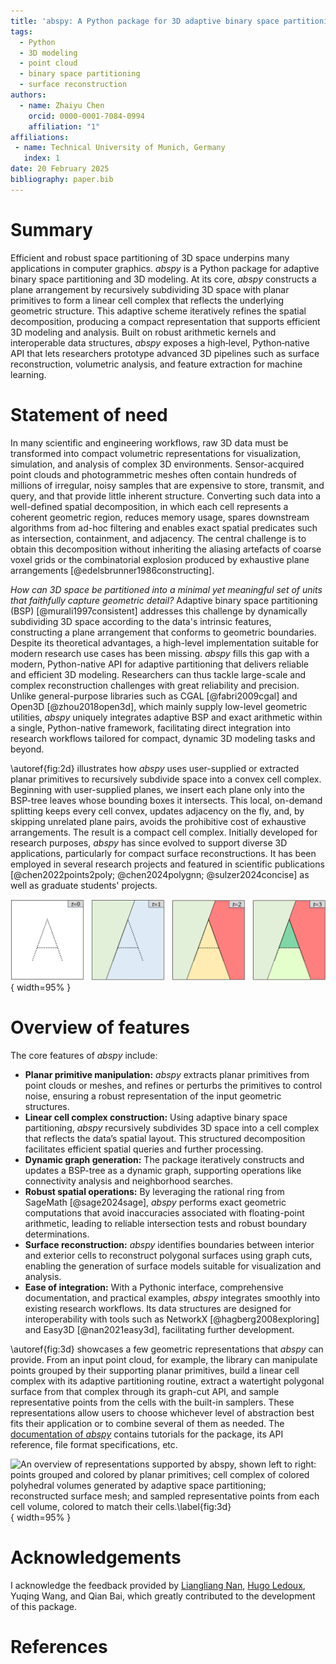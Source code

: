 ```yaml
---
title: 'abspy: A Python package for 3D adaptive binary space partitioning and modeling'
tags:
  - Python
  - 3D modeling
  - point cloud
  - binary space partitioning
  - surface reconstruction
authors:
  - name: Zhaiyu Chen
    orcid: 0000-0001-7084-0994
    affiliation: "1"
affiliations:
 - name: Technical University of Munich, Germany
   index: 1
date: 20 February 2025
bibliography: paper.bib
---
```


# Summary

Efficient and robust space partitioning of 3D space underpins many applications in computer graphics. *abspy* is a Python package for adaptive binary space partitioning and 3D modeling. At its core, *abspy* constructs a plane arrangement by recursively subdividing 3D space with planar primitives to form a linear cell complex that reflects the underlying geometric structure. This adaptive scheme iteratively refines the spatial decomposition, producing a compact representation that supports efficient 3D modeling and analysis. Built on robust arithmetic kernels and interoperable data structures, *abspy* exposes a high‑level, Python‑native API that lets researchers prototype advanced 3D pipelines such as surface reconstruction, volumetric analysis, and feature extraction for machine learning.

# Statement of need

In many scientific and engineering workflows, raw 3D data must be transformed into compact volumetric representations for visualization, simulation, and analysis of complex 3D environments. Sensor-acquired point clouds and photogrammetric meshes often contain hundreds of millions of irregular, noisy samples that are expensive to store, transmit, and query, and that provide little inherent structure. Converting such data into a well-defined spatial decomposition, in which each cell represents a coherent geometric region, reduces memory usage, spares downstream algorithms from ad-hoc filtering and enables exact spatial predicates such as intersection, containment, and adjacency. The central challenge is to obtain this decomposition without inheriting the aliasing artefacts of coarse voxel grids or the combinatorial explosion produced by exhaustive plane arrangements [@edelsbrunner1986constructing].

*How can 3D space be partitioned into a minimal yet meaningful set of units that faithfully capture geometric detail?* Adaptive binary space partitioning (BSP) [@murali1997consistent] addresses this challenge by dynamically subdividing 3D space according to the data's intrinsic features, constructing a plane arrangement that conforms to geometric boundaries. Despite its theoretical advantages, a high-level implementation suitable for modern research use cases has been missing. *abspy* fills this gap with a modern, Python-native API for adaptive partitioning that delivers reliable and efficient 3D modeling. Researchers can thus tackle large-scale and complex reconstruction challenges with great reliability and precision. Unlike general-purpose libraries such as CGAL [@fabri2009cgal] and Open3D [@zhou2018open3d], which mainly supply low-level geometric utilities, *abspy* uniquely integrates adaptive BSP and exact arithmetic within a single, Python-native framework, facilitating direct integration into research workflows tailored for compact, dynamic 3D modeling tasks and beyond.

\autoref{fig:2d} illustrates how *abspy* uses user-supplied or extracted planar primitives to recursively subdivide space into a convex cell complex. Beginning with user-supplied planes, we insert each plane only into the BSP-tree leaves whose bounding boxes it intersects. This local, on-demand splitting keeps every cell convex, updates adjacency on the fly, and, by skipping unrelated plane pairs, avoids the prohibitive cost of exhaustive arrangements. The result is a compact cell complex. Initially developed for research purposes, *abspy* has since evolved to support diverse 3D applications, particularly for compact surface reconstructions. It has been employed in several research projects and featured in scientific publications [@chen2022points2poly; @chen2024polygnn; @sulzer2024concise] as well as graduate students' projects.

![A 2D illustration for adaptive binary space partitioning. The ambient space is recursively partitioned into a cell complex with the insertion of planar primitives.\label{fig:2d}](assets/2d.png){ width=95% }


# Overview of features


The core features of *abspy* include:

- **Planar primitive manipulation:** *abspy* extracts planar primitives from point clouds or meshes, and refines or perturbs the primitives to control noise, ensuring a robust representation of the input geometric structures.
- **Linear cell complex construction:** Using adaptive binary space partitioning, *abspy* recursively subdivides 3D space into a cell complex that reflects the data’s spatial layout. This structured decomposition facilitates efficient spatial queries and further processing.
- **Dynamic graph generation:** The package iteratively constructs and updates a BSP-tree as a dynamic graph, supporting operations like connectivity analysis and neighborhood searches.
- **Robust spatial operations:** By leveraging the rational ring from SageMath [@sage2024sage], *abspy* performs exact geometric computations that avoid inaccuracies associated with floating-point arithmetic, leading to reliable intersection tests and robust boundary determinations.
- **Surface reconstruction:** *abspy* identifies boundaries between interior and exterior cells to reconstruct polygonal surfaces using graph cuts, enabling the generation of surface models suitable for visualization and analysis.
- **Ease of integration:** With a Pythonic interface, comprehensive documentation, and practical examples, *abspy* integrates smoothly into existing research workflows. Its data structures are designed for interoperability with tools such as NetworkX [@hagberg2008exploring] and Easy3D [@nan2021easy3d], facilitating further development.

\autoref{fig:3d} showcases a few geometric representations that *abspy* can provide. From an input point cloud, for example, the library can manipulate points grouped by their supporting planar primitives, build a linear cell complex with its adaptive partitioning routine, extract a watertight polygonal surface from that complex through its graph-cut API, and sample representative points from the cells with the built-in samplers. These representations allow users to choose whichever level of abstraction best fits their application or to combine several of them as needed. The [documentation of *abspy*](https://abspy.readthedocs.io/) contains tutorials for the package, its API reference, file format specifications, etc.

![An overview of representations supported by *abspy*, shown left to right: points grouped and colored by planar primitives; cell complex of colored polyhedral volumes generated by adaptive space partitioning; reconstructed surface mesh; and sampled representative points from each cell volume, colored to match their cells.\label{fig:3d}](assets/3d.png){ width=95% }

# Acknowledgements

I acknowledge the feedback provided by [Liangliang Nan](https://github.com/LiangliangNan), [Hugo Ledoux](https://github.com/hugoledoux), Yuqing Wang, and Qian Bai, which greatly contributed to the development of this package.

# References
